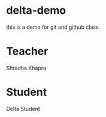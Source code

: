 # delta-demo
this is a demo for git and github class.

# Teacher 
Shradha Khapra

# Student
Delta Student
